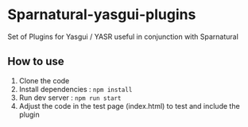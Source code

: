 # Sparnatural-yasgui-plugins
Set of Plugins for Yasgui / YASR useful in conjunction with Sparnatural

## How to use

1. Clone the code
2. Install dependencies : `npm install`
3. Run dev server : `npm run start`
4. Adjust the code in the test page (index.html) to test and include the plugin
